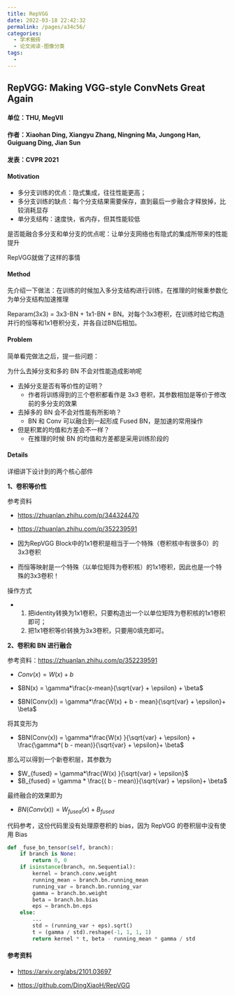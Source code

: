 ```yaml
---
title: RepVGG
date: 2022-03-18 22:42:32
permalink: /pages/a34c56/
categories:
  - 学术搬砖
  - 论文阅读-图像分类
tags:
  - 
---
```

## RepVGG: Making VGG-style ConvNets Great Again

#### 单位：THU, MegVII

#### 作者：Xiaohan Ding, Xiangyu Zhang, Ningning Ma, Jungong Han, Guiguang Ding, Jian Sun

#### 发表：CVPR 2021

#### Motivation

- 多分支训练的优点：隐式集成，往往性能更高；
- 多分支训练的缺点：每个分支结果需要保存，直到最后一步融合才释放掉，比较消耗显存
- 单分支结构：速度快，省内存，但其性能较低

是否能融合多分支和单分支的优点呢：让单分支网络也有隐式的集成所带来的性能提升

RepVGG就做了这样的事情





#### Method

先介绍一下做法：在训练的时候加入多分支结构进行训练，在推理的时候重参数化为单分支结构加速推理

Reparam(3x3) = 3x3-BN + 1x1-BN + BN。对每个3x3卷积，在训练时给它构造并行的恒等和1x1卷积分支，并各自过BN后相加。





#### Problem

简单看完做法之后，提一些问题：

为什么去掉分支和多的 BN 不会对性能造成影响呢

- 去掉分支是否有等价性的证明？
  - 作者将训练得到的三个卷积都看作是 3x3 卷积，其参数相加是等价于修改前的多分支的效果
- 去掉多的 BN 会不会对性能有所影响？
  - BN 和 Conv 可以融合到一起形成 Fused BN，是加速的常用操作
- 但是积累的均值和方差会不一样？
  - 在推理的时候 BN 的均值和方差都是采用训练阶段的



#### Details

详细讲下设计到的两个核心部件

**1、卷积等价性**

参考资料

- https://zhuanlan.zhihu.com/p/344324470
- https://zhuanlan.zhihu.com/p/352239591

- 因为RepVGG Block中的1x1卷积是相当于一个特殊（卷积核中有很多0）的3x3卷积
- 而恒等映射是一个特殊（以单位矩阵为卷积核）的1x1卷积，因此也是一个特殊的3x3卷积！

操作方式

- 1. 把identity转换为1x1卷积，只要构造出一个以单位矩阵为卷积核的1x1卷积即可；
  2. 把1x1卷积等价转换为3x3卷积，只要用0填充即可。





**2、卷积和 BN 进行融合**

参考资料：https://zhuanlan.zhihu.com/p/352239591

- $Conv(x) = W(x) + b$

- $BN(x) = \gamma*\frac{x-mean}{\sqrt{var} + \epsilon} + \beta$

- $BN(Conv(x)) = \gamma*\frac{W(x) + b - mean}{\sqrt{var} + \epsilon}+ \beta$

将其变形为

- $BN(Conv(x)) = \gamma*\frac{W(x) }{\sqrt{var} + \epsilon} + \frac{\gamma*( b - mean)}{\sqrt{var} + \epsilon}+ \beta$

那么可以得到一个新卷积层，其参数为

- $W_{fused} = \gamma*\frac{W(x) }{\sqrt{var} + \epsilon}$
- $B_{fused} = \gamma * \frac{( b - mean)}{\sqrt{var} + \epsilon}+ \beta$

最终融合的效果即为

- $BN(Conv(x))=W_{fused}(x) + B_{fused}$



代码参考，这份代码里没有处理原卷积的 bias，因为 RepVGG 的卷积层中没有使用 Bias

```python
def _fuse_bn_tensor(self, branch):
    if branch is None:
        return 0, 0
    if isinstance(branch, nn.Sequential):
        kernel = branch.conv.weight
        running_mean = branch.bn.running_mean
        running_var = branch.bn.running_var
        gamma = branch.bn.weight
        beta = branch.bn.bias
        eps = branch.bn.eps
    else:
        ...
        std = (running_var + eps).sqrt()
        t = (gamma / std).reshape(-1, 1, 1, 1)
        return kernel * t, beta - running_mean * gamma / std
```



#### 参考资料

- https://arxiv.org/abs/2101.03697

- https://github.com/DingXiaoH/RepVGG